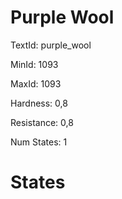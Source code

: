 # Purple Wool

TextId: purple_wool

MinId: 1093

MaxId: 1093

Hardness: 0,8

Resistance: 0,8


Num States: 1

# States
```

```